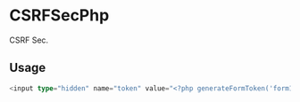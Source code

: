 # CSRFSecPhp
CSRF Sec.

Usage
--
```go
<input type="hidden" name="token" value="<?php generateFormToken('form1');?>">
```
